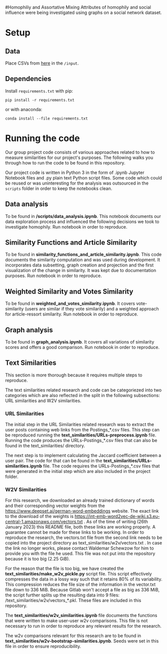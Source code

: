 #Homophiliy and Assortative Mixing
Attributes of homophily and social influence were being investigated using graphs
on a social network dataset.

# Setup
## Data 
Place CSVs from [here](https://sna22w.jupyter.hpc.tuwien.ac.at) in the `/input`.

## Dependencies
Install `requirements.txt` with pip: 
```
pip install -r requirements.txt
```
or with anaconda: 
```
conda install --file requirements.txt
```

# Running the code
Our group project code consists of various approaches related to how to measure similarities for our project's purposes. The following walks you through how to run the code to be found in this repository.

Our project code is written in Python 3 in the form of .ipynb Jupyter Notebook files and .py plain text Python script files.
Some code which could be reused or was uninteresting for the analysis was outsourced in the `scripts` folder in order to keep the notebooks clean.

## Data analysis 
To be found in **/scripts/data_analysis.ipynb**. This notebook documents our data exploration process and influenced the following decisions we took to investigate homophily. Run notebook in order to reproduce.

## Similarity Functions and Article Similarity
To be found in **similarity_functions_and_article_similarity.ipynb**. This code documents the similarity computation and was used during development. It incorporates data subsetting, graph creation and projection and the first visualization of the change in similarity. It was kept due to documentation purposes. Run notebook in order to reproduce.

## Weighted Similarity and Votes Similarity
To be found in **weighted_and_votes_similarity.ipynb**. It covers vote-similarity (users are similar if they vote similarily) and a weighted approach for article-ressort similarity. Run notebook in order to reproduce.

## Graph analysis
To be found in **graph_analysis.ipynb**. It covers all variations of similarity scores and offers a good comparison. Run notebook in order to reproduce.

## Text Similarities
This section is more thorough because it requires multiple steps to reproduce.

The text similarities related research and code can be categoriezed into two categories which are also reflected in the split in the following subsections: URL similarities and W2V similarities.

### URL Similarities
The initial step in the URL Similarities related research was to extract the user posts containing web links from the Postings_\*.csv files. This step can be reproduced running the **text_similarities/URLs-preprocess.ipynb** file. Running the code produces the URLs-Postings_\*.csv files that can also be found in the text_similarities/ directory.

The next step is to implement calculating the Jaccard coefficient between a user pair. The code for that can be found in the **text_similarities/URLs-similarities.ipynb** file. The code requires the URLs-Postings_\*.csv files that were generated in the initial step which are also included in the project folder.

### W2V Similarities
For this research, we downloaded an already trained dictionary of words and their corresponding vector weights from the https://www.deepset.ai/german-word-embeddings website. The exact link to the download of the weights is https://int-emb-word2vec-de-wiki.s3.eu-central-1.amazonaws.com/vectors.txt . As of the time of writing (26th January 2023) this README file, both these links are working properly. A guarantee cannot be made for these links to be working. In order to reproduce the research, the vectors.txt file from the second link needs to be copied into the project directory as text_similarities/w2v/vectors.txt . In case the link no longer works, please contact Waldemar Schewzow for him to provide you with the file he used. This file was not put into the repository because it is too big (2.25 GiB).

For the reason that the file is too big, we have created the **text_similarities/make_w2v_pickle.py** script file. This script effectively compresses the data in a lossy way such that it retains 80% of its variability. This compression reduces the file size of the information in the vector.txt file down to 336 MiB. Because Gitlab won't accept a file as big as 336 MiB, the script further splits up the resulting data into 9 files: /text_similarities/w2v/vectors_\*.pkl. These files are included in this repository.

The **text_similarities/w2v_similarities.ipynb** file documents the functions that were written to make user-user w2v comparisons. This file is not necessary to run in order to reproduce any relevant results for the research.

The w2v comparisons relevant for this research are to be found in **text_similarities/w2v-bootstrap-similarities.ipynb**. Seeds were set in this file in order to ensure reproducibility.
